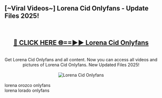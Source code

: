 <h2>[~Viral Videos~] Lorena Cid Onlyfans - Update Files 2025!</h2>
<br>
<div align="center">
<h2><a href="https://betterlinks.top/A2PfLJ" rel="nofollow">🔴 CLICK HERE 🌐==►► Lorena Cid Onlyfans</a></h2>
<br>
Get Lorena Cid Onlyfans and all content. Now you can access all videos and pictures of Lorena Cid Onlyfans. New Updated Files 2025!
<br>
<br>
<a href="https://betterlinks.top/A2PfLJ" rel="nofollow" data-target="animated-image.originalLink"><img src="https://i.ibb.co.com/WyWwxjT/player-gif2.gif" alt="Lorena Cid Onlyfans" style="max-width: 100%; display: inline-block;" data-target="animated-image.originalImage"></a>
</div>
<br>
lorena orozco onlyfans<br>
lorena lorado onlyfans